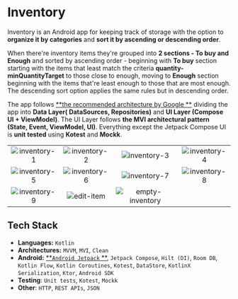 # Inventory

Inventory is an Android app for keeping track of storage with the option to **organize it by
categories** and **sort it by ascending or descending order**.

When there're inventory items they're grouped into **2 sections - To buy and Enough** and sorted by
ascending order - beginning with **To buy** section starting with the items that least match the
criteria **quantity-minQuantityTarget** to those close to enough, moving to **Enough** section
beginning with the items that're least enough to those that are most enough. The descending sort
option applies the same rules but in descending order.

The app follows [**the recommended architecture by Google
**](https://developer.android.com/topic/architecture) dividing the app into **Data Layer(
DataSources, Repositories)** and **UI Layer (Compose UI + ViewModel)**. The UI Layer follows **the
MVI architectural pattern (State, Event, ViewModel, UI)**. Everything except the Jetpack Compose UI
is **unit tested** using **Kotest** and **Mockk**.

|                                                                                                                   |                                                                                                                   |                                                                                                                       |                                                                                                                   |
|:-----------------------------------------------------------------------------------------------------------------:|:-----------------------------------------------------------------------------------------------------------------:|:---------------------------------------------------------------------------------------------------------------------:|:-----------------------------------------------------------------------------------------------------------------:|
| ![inventory-1](https://github.com/nicolegeorgieva/inventory/assets/93789076/52d2582f-e6f7-418c-a200-170214aa8450) | ![inventory-2](https://github.com/nicolegeorgieva/inventory/assets/93789076/88d1f32f-b7b6-496d-9a2c-4d58dde0a1a0) |   ![inventory-3](https://github.com/nicolegeorgieva/inventory/assets/93789076/65cbc57d-a9b4-4e76-83ba-f43f2215331e)   | ![inventory-4](https://github.com/nicolegeorgieva/inventory/assets/93789076/298b94e4-be14-40df-a518-bc969b1e9770) |
| ![inventory-5](https://github.com/nicolegeorgieva/inventory/assets/93789076/7211a19d-ce4a-4ec3-8828-81c10059bca9) | ![inventory-6](https://github.com/nicolegeorgieva/inventory/assets/93789076/f0c43da7-93ab-4bea-88b6-42b7eb3b3823) |   ![inventory-7](https://github.com/nicolegeorgieva/inventory/assets/93789076/8009b215-cb1c-4c8e-9767-7d7ab6f4933a)   | ![inventory-8](https://github.com/nicolegeorgieva/inventory/assets/93789076/40e7bb96-419a-4646-ba2f-2e44d9417d9d) | 
| ![inventory-9](https://github.com/nicolegeorgieva/inventory/assets/93789076/f46fb186-1baf-4ac1-a85a-68bbb0406605) |  ![edit-item](https://github.com/nicolegeorgieva/inventory/assets/93789076/cf9d1da3-ffb8-488d-88bd-390919669173)  | ![empty-inventory](https://github.com/nicolegeorgieva/inventory/assets/93789076/329e3fcc-8433-46a3-8624-70b4fa2653ef) |                                                                                                                   |

## Tech Stack

- **Languages:** `Kotlin`
- **Architectures:** `MVVM`, `MVI`, `Clean`
- **Android:** [**`Android Jetpack`
  **](https://developer.android.com/jetpack), `Jetpack Compose`, `Hilt (DI)`, `Room DB`, `Kotlin Flow`, `Kotlin Coroutines`, `Kotest`, `DataStore`, `KotlinX Serialization`, `Ktor`, `Android SDK`
- **Testing**: `Unit tests`, `Kotest`, `Mockk`
- **Other**: `HTTP`, `REST APIs`, `JSON`

